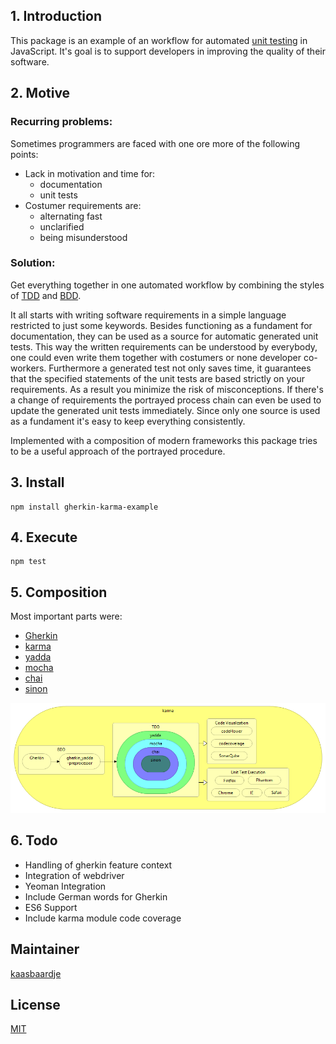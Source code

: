 ## 1. Introduction

This package is an example of an workflow for automated [unit testing](https://en.wikipedia.org/wiki/Unit_testing) in JavaScript. It's goal is to support developers in improving the quality of their software.

## 2. Motive

### Recurring problems:
Sometimes programmers are faced with one ore more of the following points:
* Lack in motivation and time for:
    * documentation
    * unit tests
* Costumer requirements are:
    * alternating fast
    * unclarified
    * being misunderstood

### Solution:
Get everything together in one automated workflow by combining the styles of [TDD](https://en.wikipedia.org/wiki/Test-driven_development) and [BDD](https://en.wikipedia.org/wiki/Behavior-driven_development).

It all starts with writing software requirements in a simple language restricted to just some keywords. Besides functioning as a fundament for documentation, they can be used as a source for automatic generated unit tests. This way the written requirements can be understood by everybody, one could even write them together with costumers or none developer co-workers. Furthermore a generated test not only saves time, it guarantees that the specified statements of the unit tests are based strictly on your requirements. As a result you minimize the risk of misconceptions. If there's a change of requirements the portrayed process chain can even be used to update the generated unit tests immediately. Since only one source is used as a fundament it's easy to keep everything consistently.

Implemented with a composition of modern frameworks this package tries to be a useful approach of the portrayed procedure.

## 3. Install
```
npm install gherkin-karma-example
```

## 4. Execute
```
npm test
```

## 5. Composition
Most important parts were:

 * [Gherkin](https://github.com/cucumber/cucumber/wiki/Gherkin)
 * [karma](https://www.npmjs.com/package/karma)
 * [yadda](https://www.npmjs.com/package/yadda)
 * [mocha](https://www.npmjs.com/package/mocha)
 * [chai](https://www.npmjs.com/package/chai)
 * [sinon](https://www.npmjs.com/package/sinon)

![infographic](https://raw.githubusercontent.com/kaasbaardje/gherkin-karma-example/master/infographic.png)

## 6. Todo
* Handling of gherkin feature context
* Integration of webdriver
* Yeoman Integration
* Include German words for Gherkin
* ES6 Support
* Include karma module code coverage

## Maintainer  

[kaasbaardje](https://github.com/kaasbaardje)

## License

[MIT](https://opensource.org/licenses/MIT)
